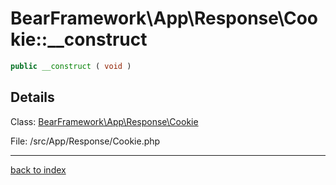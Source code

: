 # BearFramework\App\Response\Cookie::__construct

```php
public __construct ( void )
```

## Details

Class: [BearFramework\App\Response\Cookie](bearframework.app.response.cookie.class.md)

File: /src/App/Response/Cookie.php

---

[back to index](index.md)

